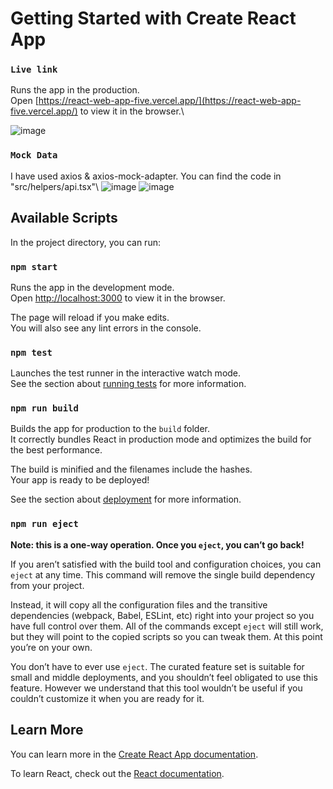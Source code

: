# Getting Started with Create React App

### `Live link`

Runs the app in the production.\
Open [https://react-web-app-five.vercel.app/](https://react-web-app-five.vercel.app/) to view it in the browser.\

![image](https://user-images.githubusercontent.com/45027528/152629406-c39bafff-15ff-4eba-a913-df27fd23aeaf.png)

### `Mock Data`
I have used axios & axios-mock-adapter. You can find the code in "src/helpers/api.tsx"\ 
![image](https://user-images.githubusercontent.com/45027528/152629438-b9acb8c2-8705-436f-b938-e5d9eeec6690.png)
![image](https://user-images.githubusercontent.com/45027528/152629338-6d9b40bb-227d-47d1-855a-40a385e0166f.png)


## Available Scripts

In the project directory, you can run:

### `npm start`

Runs the app in the development mode.\
Open [http://localhost:3000](http://localhost:3000) to view it in the browser.

The page will reload if you make edits.\
You will also see any lint errors in the console.

### `npm test`

Launches the test runner in the interactive watch mode.\
See the section about [running tests](https://facebook.github.io/create-react-app/docs/running-tests) for more information.

### `npm run build`

Builds the app for production to the `build` folder.\
It correctly bundles React in production mode and optimizes the build for the best performance.

The build is minified and the filenames include the hashes.\
Your app is ready to be deployed!

See the section about [deployment](https://facebook.github.io/create-react-app/docs/deployment) for more information.

### `npm run eject`

**Note: this is a one-way operation. Once you `eject`, you can’t go back!**

If you aren’t satisfied with the build tool and configuration choices, you can `eject` at any time. This command will remove the single build dependency from your project.

Instead, it will copy all the configuration files and the transitive dependencies (webpack, Babel, ESLint, etc) right into your project so you have full control over them. All of the commands except `eject` will still work, but they will point to the copied scripts so you can tweak them. At this point you’re on your own.

You don’t have to ever use `eject`. The curated feature set is suitable for small and middle deployments, and you shouldn’t feel obligated to use this feature. However we understand that this tool wouldn’t be useful if you couldn’t customize it when you are ready for it.

## Learn More

You can learn more in the [Create React App documentation](https://facebook.github.io/create-react-app/docs/getting-started).

To learn React, check out the [React documentation](https://reactjs.org/).
